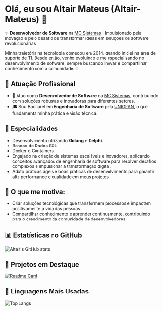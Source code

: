 # Olá, eu sou Altair Mateus (Altair-Mateus) 👋

✨ **Desenvolvedor de Software** na [MC Sistemas](https://www.mc-sistemas.com.br/) | Impulsionado pela inovação e pelo desafio de transformar ideias em soluções de software revolucionárias

Minha trajetória na tecnologia começou em 2014, quando iniciei na área de suporte de TI. Desde então, venho evoluindo e me especializando no desenvolvimento de software, sempre buscando inovar e compartilhar conhecimento com a comunidade. 💡

## 🏢 **Atuação Profissional**
- 💼 Atuo como **Desenvolvedor de Software** na [MC Sistemas](https://www.mc-sistemas.com.br/), contribuindo com soluções robustas e inovadoras para diferentes setores.
- 🎓 Sou Bacharel em **Engenharia de Software** pela [UNIGRAN](https://www.unigran.br/ead), o que fundamenta minha prática e visão técnica.

## 📱 **Especialidades**
- Desenvolvimento utilizando **Golang** e **Delphi**.
- Bancos de Dados SQL
- Docker e Containers
- Engajado na criação de sistemas escaláveis e inovadores, aplicando conceitos avançados de engenharia de software para resolver desafios complexos e impulsionar a transformação digital.
- Adoto práticas ágeis e boas práticas de desenvolvimento para garantir alta performance e qualidade em meus projetos.

## 🚀 **O que me motiva:**
- Criar soluções tecnológicas que transformem processos e impactem positivamente a vida das pessoas.
- Compartilhar conhecimento e aprender continuamente, contribuindo para o crescimento da comunidade de desenvolvedores.

## 📊 **Estatísticas no GitHub**

![Altair's GitHub stats](https://github-readme-stats.vercel.app/api?username=Altair-Mateus&show_icons=true&theme=dark)

## 📌 **Projetos em Destaque**

[![Readme Card](https://github-readme-stats.vercel.app/api/pin/?username=Altair-Mateus&repo=seu-projeto-exemplo&theme=dark)](https://github.com/Altair-Mateus/seu-projeto-exemplo)

## 🚀 **Linguagens Mais Usadas**

![Top Langs](https://github-readme-stats.vercel.app/api/top-langs/?username=Altair-Mateus&layout=compact&theme=dark)
